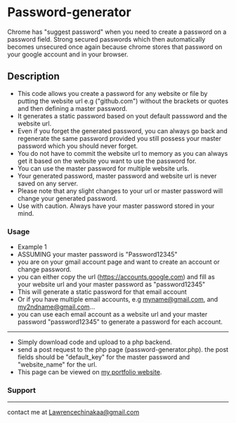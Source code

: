 # Password-generator

Chrome has "suggest password" when you need to create a password on a password field.
Strong secured passwords which then automatically becomes unsecured once again because chrome stores that password on your google account and in your browser.

## Description

- This code allows you create a password for any website or file by putting the website url e.g ("github.com") without the brackets or quotes and then defining a master password.
- It generates a static password based on yout default passsword and the website url. 
- Even if you forget the generated password, you can always go back and regenerate the same password provided you still possess your master password which you should never forget.
- You do not have to commit the website url to memory as you can always get it based on the website you want to use the password for.
- You can use the master password for multiple website urls.
- Your generated password, master password and website url is never saved on any server.
- Please note that any slight changes to your url or master password will change your generated password.
- Use with caution. Always have your master password stored in your mind.

### Usage

- Example 1
- ASSUMING your master password is "Password12345"
- you are on your gmail account page and want to create an account or change password.
- you can either copy the url (https://accounts.google.com) and fill as your website url and your master password as "password12345"
- This will generate a static password for that email account
- Or if you have multiple email accounts, e.g myname@gmail.com, and my2ndname@gmail.com... 
- you can use each email account as a website url and your master password "password12345" to generate a password for each account.
- - - -
- Simply download code and upload to a php backend.
- send a post request to the php page (password-generator.php). the post fields should be "default_key" for the master password and "website_name" for the url.
- This page can be viewed on [my portfolio website](https://lordlawrence.netlify.app).

### Support

- - - -
contact me at <Lawrencechinakaa@gmail.com>
